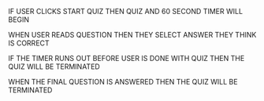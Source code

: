 IF USER CLICKS START QUIZ
THEN QUIZ AND 60 SECOND TIMER WILL BEGIN

WHEN USER READS QUESTION
THEN THEY SELECT ANSWER THEY THINK IS CORRECT

IF THE TIMER RUNS OUT BEFORE USER IS DONE WITH QUIZ
THEN THE QUIZ WILL BE TERMINATED

WHEN THE FINAL QUESTION IS ANSWERED
THEN THE QUIZ WILL BE TERMINATED
